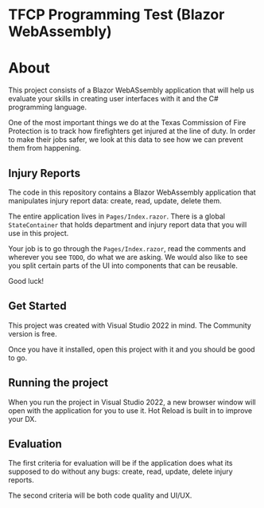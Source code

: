 # TFCP Programming Test (Blazor WebAssembly)

# About 

This project consists of a Blazor WebASsembly application that will help us evaluate your skills in
creating user interfaces with it and the C# programming language.

One of the most important things we do at the Texas Commission of Fire Protection is to track how firefighters
get injured at the line of duty. In order to make their jobs safer, we look at this data to see how we
can prevent them from happening.

## Injury Reports

The code in this repository contains a Blazor WebAssembly application that manipulates injury report data: create, read, update, delete them.

The entire application lives in `Pages/Index.razor`. There is a global `StateContainer` that holds department and injury report data
that you will use in this project.

Your job is to go through the `Pages/Index.razor`, read the comments and wherever you see `TODO`, do what we are asking. We would also like
to see you split certain parts of the UI into components that can be reusable.

Good luck!

## Get Started

This project was created with Visual Studio 2022 in mind. The Community version is free.

Once you have it installed, open this project with it and you should be good to go.

## Running the project

When you run the project in Visual Studio 2022, a new browser window will open with the application for you to use it. 
Hot Reload is built in to improve your DX.

## Evaluation

The first criteria for evaluation will be if the application does what its supposed to do without any bugs: create, read, update, delete
injury reports.

The second criteria will be both code quality and UI/UX.